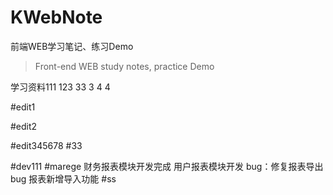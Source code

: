 # KWebNote
前端WEB学习笔记、练习Demo
> Front-end WEB study notes, practice Demo

学习资料111
123
33
3
4
4

#edit1

#edit2

#edit345678
#33

#dev111
#marege
财务报表模块开发完成
用户报表模块开发
bug：修复报表导出bug
报表新增导入功能
#ss